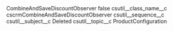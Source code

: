 <?xml version="1.0" encoding="UTF-8"?>
<CustomMetadata xmlns="http://soap.sforce.com/2006/04/metadata" xmlns:xsi="http://www.w3.org/2001/XMLSchema-instance" xmlns:xsd="http://www.w3.org/2001/XMLSchema">
    <label>CombineAndSaveDiscountObserver</label>
    <protected>false</protected>
    <values>
        <field>csutil__class_name__c</field>
        <value xsi:type="xsd:string">cscrmCombineAndSaveDiscountObserver</value>
    </values>
    <values>
        <field>csutil__sequence__c</field>
        <value xsi:nil="true"/>
    </values>
    <values>
        <field>csutil__subject__c</field>
        <value xsi:type="xsd:string">Deleted</value>
    </values>
    <values>
        <field>csutil__topic__c</field>
        <value xsi:type="xsd:string">ProductConfiguration</value>
    </values>
</CustomMetadata>
